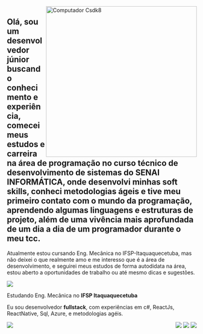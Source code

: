 <img src="https://raw.githubusercontent.com/MicaelliMedeiros/micaellimedeiros/master/image/computer-illustration.png" min-width="400px" max-width="400px" width="400px" align="right" alt="Computador Csdk8">

## Olá, sou um desenvolvedor júnior buscando conhecimento e experiência, comecei meus estudos e carreira na área de programação no curso técnico de desenvolvimento de sistemas do SENAI INFORMÁTICA, onde desenvolvi minhas soft skills, conheci metodologias ágeis e tive meu primeiro contato com o mundo da programação, aprendendo algumas linguagens e estruturas de projeto, além de uma vivência mais aprofundada de um dia a dia de um programador durante o meu tcc.
Atualmente estou cursando Eng. Mecânica no IFSP-Itaquaquecetuba, mas não deixei o que realmente amo e me interesso que é a área de desenvolvimento, e seguirei meus estudos de forma autodidata na área, estou aberto a oportunidades de trabalho ou até mesmo dicas e sugestões.

<img src="https://img.shields.io/static/v1?label=Overview&message=Caio Soares&color=f8efd4&style=for-the-badge&logo=GitHub">

<p>

Estudando Eng. Mecânica no **IFSP Itaquaquecetuba**<br/>

Eu sou desenvolvedor **fullstack**, com experiências em c#, ReactJs, ReactNative, Sql, Azure, e metodologias agéis.

</p>

<img align='left' src="https://github-readme-stats.vercel.app/api?username=Caio-Sdk8&show_icons=true&title_color=783c00&text_color=af552e&icon_color=783c00&bg_color=f8efd4&cache_seconds=2300">


<p align="right">
  <a href="mailto:caioadriana5@gmail.com.com" alt="Gmail">
  <img src="https://img.shields.io/badge/-Gmail-FF0000?style=flat-square&labelColor=FF0000&logo=gmail&logoColor=white&link=LINK-DO-SEU-EMAIL" /></a>

  <a href="https://www.linkedin.com/in/caio-soares-a866b4215/" alt="Linkedin">
  <img src="https://img.shields.io/badge/-Linkedin-0e76a8?style=flat-square&logo=Linkedin&logoColor=white&link=https://www.linkedin.com/in/caio-soares-a866b4215/" /></a>

  <a href="https://wa.me/qr/6J5YV5FQMS7HB1" alt="WhatsApp">
  <img src="https://img.shields.io/badge/-WhatsApp-25d366?style=flat-square&labelColor=25d366&logo=whatsapp&logoColor=white&link=https://wa.me/qr/6J5YV5FQMS7HB1"/></a>
</p> 

